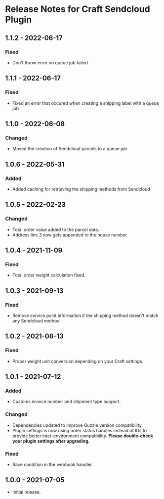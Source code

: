 # Release Notes for Craft Sendcloud Plugin

## 1.1.2 - 2022-06-17

### Fixed
- Don't throw error on queue job failed

## 1.1.1 - 2022-06-17

### Fixed
- Fixed an error that occured when creating a shipping label with a queue job

## 1.1.0 - 2022-06-08

### Changed
- Moved the creation of Sendcloud parcels to a queue job

## 1.0.6 - 2022-05-31

### Added
- Added caching for retrieving the shipping methods from Sendcloud

## 1.0.5 - 2022-02-23

### Changed
- Total order value added to the parcel data.
- Address line 3 now gets appended to the house number.

## 1.0.4 - 2021-11-09

### Fixed
- Total order weight calculation fixed.

## 1.0.3 - 2021-09-13

### Fixed
- Remove service point information if the shipping method doesn't match any Sendcloud method

## 1.0.2 - 2021-08-13

### Fixed
- Proper weight unit conversion depending on your Craft settings.

## 1.0.1 - 2021-07-12

### Added
- Customs invoice number and shipment type support.

### Changed
- Dependencies updated to improve Guzzle version compatibility.
- Plugin settings is now using order status handles instead of IDs to provide better inter-environment compatibility. **Please double-check your plugin settings after upgrading.**

### Fixed
- Race condition in the webhook handler.

## 1.0.0 - 2021-07-05

- Initial release.
